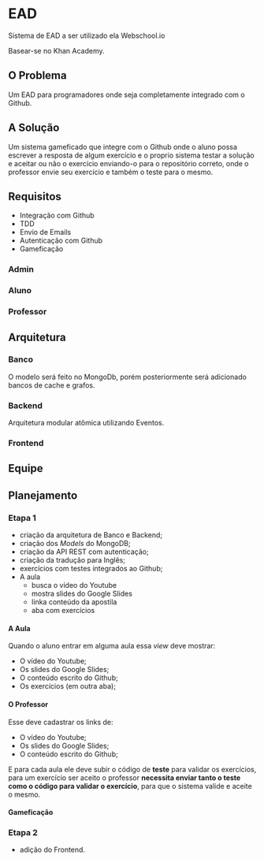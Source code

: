 # EAD

Sistema de EAD a ser utilizado ela Webschool.io

Basear-se no Khan Academy.

## O Problema

Um EAD para programadores onde seja completamente integrado com o Github.

## A Solução

Um sistema gameficado que integre com o Github onde o aluno possa escrever a resposta de algum exercício e o proprio sistema testar a solução e aceitar ou não o exercício enviando-o para o repositório correto, onde o professor envie seu exercício e também o teste para o mesmo.

## Requisitos

- Integração com Github
- TDD
- Envio de Emails
- Autenticação com Github
- Gameficação

### Admin

### Aluno

### Professor

## Arquitetura

### Banco

O modelo será feito no MongoDb, porém posteriormente será adicionado bancos de cache e grafos.

### Backend

Arquitetura modular atômica utilizando Eventos.

### Frontend

## Equipe

## Planejamento

### Etapa 1

- criação da arquitetura de Banco e Backend;
- criação dos *Models* do MongoDB;
- criação da API REST com autenticação;
- criação da tradução para Inglês;
- exercícios com testes integrados ao Github;
- A aula 
  - busca o vídeo do Youtube
  - mostra slides do Google Slides
  - linka conteúdo da apostila
  - aba com exercícios

#### A Aula

Quando o aluno entrar em alguma aula essa *view* deve mostrar:

- O vídeo do Youtube;
- Os slides do Google Slides;
- O conteúdo escrito do Github;
- Os exercícios (em outra aba);

#### O Professor

Esse deve cadastrar os links de:

- O vídeo do Youtube;
- Os slides do Google Slides;
- O conteúdo escrito do Github;

E para cada aula ele deve subir o código de **teste** para validar os exercícios, para um exercício ser aceito o professor **necessita enviar tanto o teste como o código para validar o exercício**, para que o sistema valide e aceite o mesmo. 

#### Gameficação

### Etapa 2

- adição do Frontend.
